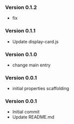 ### Version 0.1.2
- fix
### Version 0.1.1
- Update display-card.js

### Version 0.1.0
- change main entry

### Version 0.0.1
- initial properties scaffolding

### Version 0.0.1
- Initial commit
- Update README.md

